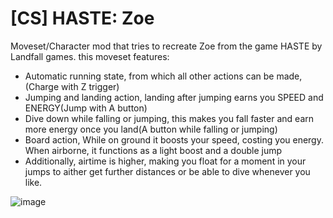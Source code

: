# [CS] HASTE: Zoe

Moveset/Character mod that tries to recreate Zoe from the game HASTE by Landfall games. this moveset features:

* Automatic running state, from which all other actions can be made,(Charge with Z trigger)
* Jumping and landing action, landing after jumping earns you SPEED and ENERGY(Jump with A button)
* Dive down while falling or jumping, this makes you fall faster and earn more energy once you land(A button while falling or jumping)
* Board action, While on ground it boosts your speed, costing you energy. When airborne, it functions as a light boost and a double jump
* Additionally, airtime is higher, making you float for a moment in your jumps to aither get further distances or be able to dive whenever you like.

![image](https://github.com/user-attachments/assets/e76f38ff-c0f3-4ed2-9476-6df04870f82d)
